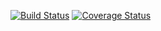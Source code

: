 [![Build Status](https://travis-ci.org/yoiiii121/pueba.svg)](https://travis-ci.org/yoiiii121/pueba)
[![Coverage Status](https://coveralls.io/repos/yoiiii121/pueba/badge.png)](https://coveralls.io/r/yoiiii121/pueba)